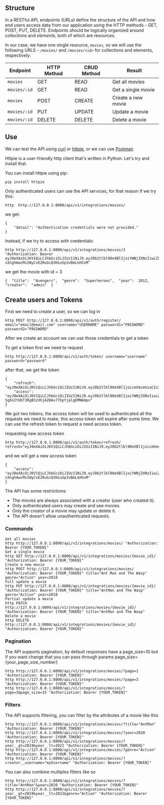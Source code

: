 ## Structure

In a RESTful API, endpoints (URLs) define the structure of the API and how end users access data from our application using the HTTP methods - GET, POST, PUT, DELETE. Endpoints should be logically organized around _collections_ and _elements_, both of which are resources.

In our case, we have one single resource, `movies`, so we will use the following URLS - `/movies/` and `/movies/<id>` for collections and elements, respectively:

| Endpoint     | HTTP Method | CRUD Method | Result             |
| ------------ | ----------- | ----------- | ------------------ |
| `movies`     | GET         | READ        | Get all movies     |
| `movies/:id` | GET         | READ        | Get a single movie |
| `movies`     | POST        | CREATE      | Create a new movie |
| `movies/:id` | PUT         | UPDATE      | Update a movie     |
| `movies/:id` | DELETE      | DELETE      | Delete a movie     |

## Use

We can test the API using [curl](https://curl.haxx.se/) or [httpie](https://github.com/jakubroztocil/httpie#installation), or we can use [Postman](https://www.postman.com/)

Httpie is a user-friendly http client that's written in Python. Let's try and install that.

You can install httpie using pip:

```
pip install httpie
```

Only authenticated users can use the API services, for that reason if we try this:

```
http  http://127.0.0.1:8000/api/v1/integrations/movies/
```

we get:

```
{
    "detail": "Authentication credentials were not provided."
}
```

Instead, if we try to access with credentials:

```
http http://127.0.0.1:8000/api/v1/integrations/movies/3 "Authorization: Bearer eyJ0eXAiOiJKV1QiLCJhbGciOiJIUzI1NiJ9.eyJ0b2tlbl90eXBlIjoiYWNjZXNzIiwiZXhwIjoxNjE2MjA4Mjk1LCJqdGkiOiI4NGNhZmMzMmFiZDA0MDQ2YjZhMzFhZjJjMmRiNjUyYyIsInVzZXJfaWQiOjJ9.NJrs-sXnghAwcMsIWyCvE2RuGcQ3Hiu5p3vBmLkHSvM"
```

we get the movie with id = 3

```
{  "title":  "Avengers",  "genre":  "Superheroes",  "year":  2012,  "creator":  "admin"  }
```

## Create users and Tokens

First we need to create a user, so we can log in

```
http POST http://127.0.0.1:8000/api/v1/auth/register/ email="email@email.com" username="USERNAME" password1="PASSWORD" password2="PASSWORD"
```

After we create an account we can use those credentials to get a token

To get a token first we need to request

```
http http://127.0.0.1:8000/api/v1/auth/token/ username="username" password="password"
```

after that, we get the token

```
{
    "refresh": "eyJ0eXAiOiJKV1QiLCJhbGciOiJIUzI1NiJ9.eyJ0b2tlbl90eXBlIjoicmVmcmVzaCIsImV4cCI6MTYxNjI5MjMyMSwianRpIjoiNGNkODA3YTlkMmMxNDA2NWFhMzNhYzMxOTgyMzhkZTgiLCJ1c2VyX2lkIjozfQ.hP1wPOPvaPo2DYTC9M1AuOSogdRL_mGP30CHsbpf4zA",
    "access": "eyJ0eXAiOiJKV1QiLCJhbGciOiJIUzI1NiJ9.eyJ0b2tlbl90eXBlIjoiYWNjZXNzIiwiZXhwIjoxNjE2MjA2MjIxLCJqdGkiOiJjNTNlNThmYjE4N2Q0YWY2YTE5MGNiMzhlNjU5ZmI0NSIsInVzZXJfaWQiOjN9.Csz-SgXoItUbT3RgB3zXhjA2DAv77hpYjqlgEMNAHps"
}
```

We got two tokens, the access token will be used to authenticated all the requests we need to make, this access token will expire after some time.
We can use the refresh token to request a need access token.

requesting new access token

```
http http://127.0.0.1:8000/api/v1/auth/token/refresh/ refresh="eyJ0eXAiOiJKV1QiLCJhbGciOiJIUzI1NiJ9.eyJ0b2tlbl90eXBlIjoicmVmcmVzaCIsImV4cCI6MTYxNjI5MjMyMSwianRpIjoiNGNkODA3YTlkMmMxNDA2NWFhMzNhYzMxOTgyMzhkZTgiLCJ1c2VyX2lkIjozfQ.hP1wPOPvaPo2DYTC9M1AuOSogdRL_mGP30CHsbpf4zA"
```

and we will get a new access token

```
{
    "access": "eyJ0eXAiOiJKV1QiLCJhbGciOiJIUzI1NiJ9.eyJ0b2tlbl90eXBlIjoiYWNjZXNzIiwiZXhwIjoxNjE2MjA4Mjk1LCJqdGkiOiI4NGNhZmMzMmFiZDA0MDQ2YjZhMzFhZjJjMmRiNjUyYyIsInVzZXJfaWQiOjJ9.NJrs-sXnghAwcMsIWyCvE2RuGcQ3Hiu5p3vBmLkHSvM"
}
```

The API has some restrictions:

- The movies are always associated with a creator (user who created it).
- Only authenticated users may create and see movies.
- Only the creator of a movie may update or delete it.
- The API doesn't allow unauthenticated requests.

### Commands

```
Get all movies
http http://127.0.0.1:8000/api/v1/integrations/movies/ "Authorization: Bearer {YOUR_TOKEN}"
Get a single movie
http GET http://127.0.0.1:8000/api/v1/integrations/movies/{movie_id}/ "Authorization: Bearer {YOUR_TOKEN}"
Create a new movie
http POST http://127.0.0.1:8000/api/v1/integrations/movies/ "Authorization: Bearer {YOUR_TOKEN}" title="Ant Man and The Wasp" genre="Action" year=2018
Full update a movie
http PUT http://127.0.0.1:8000/api/v1/integrations/movies/{movie_id}/ "Authorization: Bearer {YOUR_TOKEN}" title="AntMan and The Wasp" genre="Action" year=2018
Partial update a movie
http PATCH http://127.0.0.1:8000/api/v1/integrations/movies/{movie_id}/ "Authorization: Bearer {YOUR_TOKEN}" title="AntMan and The Wasp"
Delete a movie
http DELETE http://127.0.0.1:8000/api/v1/integrations/movies/{movie_id}/ "Authorization: Bearer {YOUR_TOKEN}"
```

### Pagination

The API supports pagination, by default responses have a page_size=10 but if you want change that you can pass through params page_size={your_page_size_number}

```
http http://127.0.0.1:8000/api/v1/integrations/movies/?page=1 "Authorization: Bearer {YOUR_TOKEN}"
http http://127.0.0.1:8000/api/v1/integrations/movies/?page=3 "Authorization: Bearer {YOUR_TOKEN}"
http http://127.0.0.1:8000/api/v1/integrations/movies/?page=3&page_size=15 "Authorization: Bearer {YOUR_TOKEN}"
```

### Filters

The API supports filtering, you can filter by the attributes of a movie like this

```
http http://127.0.0.1:8000/api/v1/integrations/movies/?title="AntMan" "Authorization: Bearer {YOUR_TOKEN}"
http http://127.0.0.1:8000/api/v1/integrations/movies/?year=2020 "Authorization: Bearer {YOUR_TOKEN}"
http http://127.0.0.1:8000/api/v1/integrations/movies/?year__gt=2019&year__lt=2022 "Authorization: Bearer {YOUR_TOKEN}"
http http://127.0.0.1:8000/api/v1/integrations/movies/?genre="Action" "Authorization: Bearer {YOUR_TOKEN}"
http http://127.0.0.1:8000/api/v1/integrations/movies/?creator__username="myUsername" "Authorization: Bearer {YOUR_TOKEN}"
```

You can also combine multiples filters like so

```
http http://127.0.0.1:8000/api/v1/integrations/movies/?title="AntMan"&year=2020 "Authorization: Bearer {YOUR_TOKEN}"
http http://127.0.0.1:8000/api/v1/integrations/movies/?year__gt=2019&year__lt=2022&genre="Action" "Authorization: Bearer {YOUR_TOKEN}"
```
